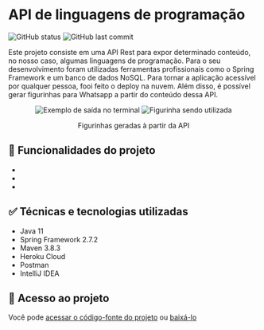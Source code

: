 <h1>API de linguagens de programação</h1>
<p align="left">
  <img alt="GitHub status" src="http://img.shields.io/static/v1?label=STATUS&message=CONCLUIDO&color=GREEN&style=for-the-badge"/>
  <img alt="GitHub last commit" src="https://img.shields.io/github/last-commit/Yam-BS/linguagens-api">
</p>

<p>Este projeto consiste em uma API Rest para expor determinado conteúdo, no nosso caso, algumas linguagens de programação. Para o seu desenvolvimento foram utilizadas ferramentas profissionais como o Spring Framework e um banco de dados NoSQL. Para tornar a aplicação acessível por qualquer pessoa, fooi feito o deploy na nuvem. Além disso, é possível gerar figurinhas para Whatsapp a partir do conteúdo dessa API.</p>

<div align="center">
  <img alt="Exemplo de saída no terminal" src="https://user-images.githubusercontent.com/90811498/180904990-cc2b9f71-fba3-4f9d-9ef3-8abd2b0ecb9d.png"/>
  <img alt="Figurinha sendo utilizada" src="https://user-images.githubusercontent.com/90811498/180905112-34237b7f-439a-46bc-bfc4-f0ee88283e4a.png"/>
  <p>Figurinhas geradas à partir da API</p>
</div>

<h2>&#x1F528 Funcionalidades do projeto</h2>

<ul>
  <li></li>
  <li></li>
  <li></li>
</ul>

<h2>&#x2705 Técnicas e tecnologias utilizadas</h2>

<ul>
  <li>Java 11</li>
  <li>Spring Framework 2.7.2</li>
  <li>Maven 3.8.3</li>
  <li>Heroku Cloud</li>
  <li>Postman</li>
  <li>IntelliJ IDEA</li>
</ul>

<h2>&#x1F4C1 Acesso ao projeto</h2>
<p>Você pode <a href="https://github.com/Yam-BS/linguagens-api/tree/master/src">acessar o código-fonte do projeto</a> ou <a href="https://github.com/Yam-BS/linguagens-api/archive/refs/heads/master.zip">baixá-lo</a></p>

